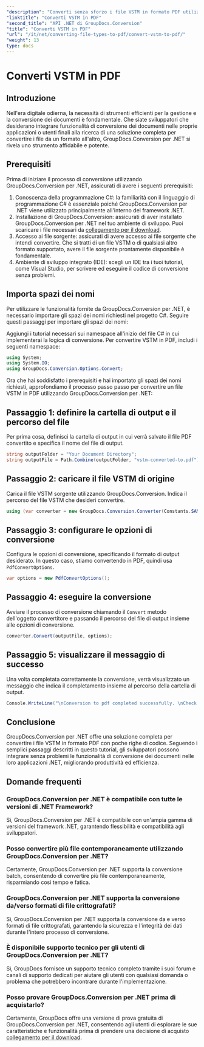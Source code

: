 ```yaml
---
"description": "Converti senza sforzo i file VSTM in formato PDF utilizzando GroupDocs.Conversion per .NET. Semplifica il tuo processo di gestione dei documenti con facilità."
"linktitle": "Converti VSTM in PDF"
"second_title": "API .NET di GroupDocs.Conversion"
"title": "Converti VSTM in PDF"
"url": "/it/net/converting-file-types-to-pdf/convert-vstm-to-pdf/"
"weight": 13
type: docs
---
```

# Converti VSTM in PDF

## Introduzione
Nell'era digitale odierna, la necessità di strumenti efficienti per la gestione e la conversione dei documenti è fondamentale. Che siate sviluppatori che desiderano integrare funzionalità di conversione dei documenti nelle proprie applicazioni o utenti finali alla ricerca di una soluzione completa per convertire i file da un formato all'altro, GroupDocs.Conversion per .NET si rivela uno strumento affidabile e potente.
## Prerequisiti
Prima di iniziare il processo di conversione utilizzando GroupDocs.Conversion per .NET, assicurati di avere i seguenti prerequisiti:
1. Conoscenza della programmazione C#: la familiarità con il linguaggio di programmazione C# è essenziale poiché GroupDocs.Conversion per .NET viene utilizzato principalmente all'interno del framework .NET.
2. Installazione di GroupDocs.Conversion: assicurati di aver installato GroupDocs.Conversion per .NET nel tuo ambiente di sviluppo. Puoi scaricare i file necessari da [collegamento per il download](https://releases.groupdocs.com/conversion/net/).
3. Accesso ai file sorgente: assicurati di avere accesso ai file sorgente che intendi convertire. Che si tratti di un file VSTM o di qualsiasi altro formato supportato, avere il file sorgente prontamente disponibile è fondamentale.
4. Ambiente di sviluppo integrato (IDE): scegli un IDE tra i tuoi tutorial, come Visual Studio, per scrivere ed eseguire il codice di conversione senza problemi.

## Importa spazi dei nomi
Per utilizzare le funzionalità fornite da GroupDocs.Conversion per .NET, è necessario importare gli spazi dei nomi richiesti nel progetto C#. Seguire questi passaggi per importare gli spazi dei nomi:

Aggiungi i tutorial necessari sui namespace all'inizio del file C# in cui implementerai la logica di conversione. Per convertire VSTM in PDF, includi i seguenti namespace:
```csharp
using System;
using System.IO;
using GroupDocs.Conversion.Options.Convert;
```

Ora che hai soddisfatto i prerequisiti e hai importato gli spazi dei nomi richiesti, approfondiamo il processo passo passo per convertire un file VSTM in PDF utilizzando GroupDocs.Conversion per .NET:
## Passaggio 1: definire la cartella di output e il percorso del file
Per prima cosa, definisci la cartella di output in cui verrà salvato il file PDF convertito e specifica il nome del file di output.
```csharp
string outputFolder = "Your Document Directory";
string outputFile = Path.Combine(outputFolder, "vstm-converted-to.pdf");
```
## Passaggio 2: caricare il file VSTM di origine
Carica il file VSTM sorgente utilizzando GroupDocs.Conversion. Indica il percorso del file VSTM che desideri convertire.
```csharp
using (var converter = new GroupDocs.Conversion.Converter(Constants.SAMPLE_VSTM))
```
## Passaggio 3: configurare le opzioni di conversione
Configura le opzioni di conversione, specificando il formato di output desiderato. In questo caso, stiamo convertendo in PDF, quindi usa `PdfConvertOptions`.
```csharp
var options = new PdfConvertOptions();
```
## Passaggio 4: eseguire la conversione
Avviare il processo di conversione chiamando il `Convert` metodo dell'oggetto convertitore e passando il percorso del file di output insieme alle opzioni di conversione.
```csharp
converter.Convert(outputFile, options);
```
## Passaggio 5: visualizzare il messaggio di successo
Una volta completata correttamente la conversione, verrà visualizzato un messaggio che indica il completamento insieme al percorso della cartella di output.
```csharp
Console.WriteLine("\nConversion to pdf completed successfully. \nCheck output in {0}", outputFolder);
```

## Conclusione
GroupDocs.Conversion per .NET offre una soluzione completa per convertire i file VSTM in formato PDF con poche righe di codice. Seguendo i semplici passaggi descritti in questo tutorial, gli sviluppatori possono integrare senza problemi le funzionalità di conversione dei documenti nelle loro applicazioni .NET, migliorando produttività ed efficienza.
## Domande frequenti
### GroupDocs.Conversion per .NET è compatibile con tutte le versioni di .NET Framework?
Sì, GroupDocs.Conversion per .NET è compatibile con un'ampia gamma di versioni del framework .NET, garantendo flessibilità e compatibilità agli sviluppatori.
### Posso convertire più file contemporaneamente utilizzando GroupDocs.Conversion per .NET?
Certamente, GroupDocs.Conversion per .NET supporta la conversione batch, consentendo di convertire più file contemporaneamente, risparmiando così tempo e fatica.
### GroupDocs.Conversion per .NET supporta la conversione da/verso formati di file crittografati?
Sì, GroupDocs.Conversion per .NET supporta la conversione da e verso formati di file crittografati, garantendo la sicurezza e l'integrità dei dati durante l'intero processo di conversione.
### È disponibile supporto tecnico per gli utenti di GroupDocs.Conversion per .NET?
Sì, GroupDocs fornisce un supporto tecnico completo tramite i suoi forum e canali di supporto dedicati per aiutare gli utenti con qualsiasi domanda o problema che potrebbero incontrare durante l'implementazione.
### Posso provare GroupDocs.Conversion per .NET prima di acquistarlo?
Certamente, GroupDocs offre una versione di prova gratuita di GroupDocs.Conversion per .NET, consentendo agli utenti di esplorare le sue caratteristiche e funzionalità prima di prendere una decisione di acquisto [collegamento per il download](https://releases.groupdocs.com/conversion/net/).